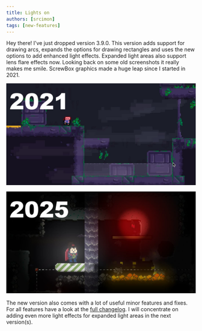 ```yaml
---
title: Lights on
authors: [srcimon]
tags: [new-features]
---
```

Hey there! I’ve just dropped version 3.9.0.
This version adds support for drawing arcs, expands the options for drawing rectangles and uses the new options to add enhanced light effects.
Expanded light areas also support lens flare effects now.
Looking back on some old screenshots it really makes me smile.
ScrewBox graphics made a huge leap since I started in 2021.

![2021](2021.jpg)

![2025](2025.jpg)

The new version also comes with a lot of useful minor features and fixes.
For all features have a look at the [full changelog](https://github.com/srcimon/screwbox/releases/tag/3.9.0).
I will concentrate on adding even more light effects for expanded light areas in the next version(s).